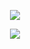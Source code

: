 
<div align="center">

[![](https://image.noelshack.com/fichiers/2024/13/7/1711904789-cheat-sheet-git-copie.png)](git2.md)
</div>

<div align="center">

[![](https://image.noelshack.com/fichiers/2024/13/7/1711904944-cheat-sheet-mint-copie.png)](shortcut.md)
</div>
